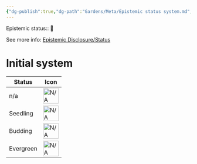 ```yaml
---
{"dg-publish":true,"dg-path":"Gardens/Meta/Epistemic status system.md","permalink":"/gardens/meta/epistemic-status-system/","noteIcon":"1","created":"","updated":""}
---
```


Epistemic status:: 🌿

See more info: [Epistemic Disclosure/Status](https://maggieappleton.com/epistemic-disclosure)
# Initial system

<table> <thead> <tr> <th>Status</th> <th>Icon</th> </tr> </thead> <tbody> <tr> <td>n/a</td> <td><img src="/img/default-note-icon.svg" alt="N/A" style="height: 42px; width: 42px;"/></td> </tr> <tr> <td>Seedling</td> <td><img src="/img/tree-1.svg" alt="N/A" style="height: 42px; width: 42px;"/></td> </tr> <tr> <td>Budding</td> <td><img src="/img/tree-2.svg" alt="N/A" style="height: 42px; width: 42px;"/></td> </tr> <tr> <td>Evergreen</td> <td><img src="/img/tree-3.svg" alt="N/A" style="height: 42px; width: 42px;"/></td> </tr> </tbody> </table>



